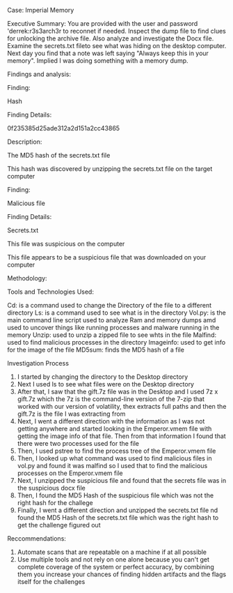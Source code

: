 Case: Imperial Memory

Executive Summary: You are provided with the user and password 'derrek:r3s3arch3r to reconnet if needed. Inspect the dump file to find clues for unlocking the archive file. Also analyze and investigate the Docx file. Examine the secrets.txt fileto see what was hiding on the desktop computer. Next day you find that a note was left saying "Always keep this in your memory". Implied I was doing something with a memory dump.

Findings and analysis:

Finding:

Hash

Finding Details:

0f235385d25ade312a2d151a2cc43865

Description:

The MD5 hash of the secrets.txt file

This hash was discovered by unzipping the secrets.txt file on the target computer

Finding:

Malicious file

Finding Details:

Secrets.txt

This file was suspicious on the computer

This file appears to be a suspicious file that was downloaded on your computer

Methodology:

Tools and Technologies Used:

Cd: is a command used to change the Directory of the file to a different directory
Ls: is a command used to see what is in the directory
Vol.py: is the main command line script used to analyze Ram and memory dumps amd used to uncover things like running processes and malware running in the memory
Unzip: used to unzip a zipped file to see whts in the file
Malfind: used to find malicious processes in the directory
Imageinfo: used to get info for the image of the file
MD5sum: finds the MD5 hash of a file 

Investigation Process

1. I started by changing the directory to the Desktop directory
2. Next I used ls to see what files were on the Desktop directory
3. After that, I saw that the gift.7z file was in the Desktop and I used 7z x gift.7z which the 7z is the command-line version of the 7-zip that worked with our version of volatility, thex extracts full paths and then the gift.7z is the file I was extracting from
4. Next, I went a different direction with the information as I was not getting anywhere and started looking in the Emperor.vmem file with getting the image info of that file. Then from that information I found that there were two processes used for the file
5. Then, I used pstree to find the process tree of the Emperor.vmem file
6. Then, I looked up what command was used to find malicious files in vol.py and found it was malfind so I used that to find the malicious processes on the Emperor.vmem file
7. Next, I unzipped the suspicious file and found that the secrets file was in the suspicious docx file
8. Then, I found the MD5 Hash of the suspicious file which was not the right hash for the challege
9. Finally, I went a different direction and unzipped the secrets.txt file nd found the MD5 Hash of the secrets.txt file which was the right hash to get the challenge figured out

Reccommendations:

1. Automate scans that are repeatable on a machine if at all possible
2. Use multiple tools and not rely on one alone because you can't get complete coverage of the system or perfect accuracy, by combining them you increase your chances of finding hidden artifacts and the flags itself for the challenges
